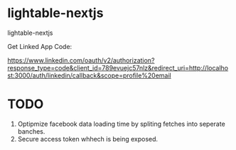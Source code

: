 # lightable-nextjs
lightable-nextjs

Get Linked App Code:

   https://www.linkedin.com/oauth/v2/authorization?response_type=code&client_id=789evuejc57nlz&redirect_uri=http://localhost:3000/auth/linkedin/callback&scope=profile%20email


# TODO

1. Optipmize facebook data loading time by spliting fetches into seperate banches.
2. Secure access token whhech is being exposed.